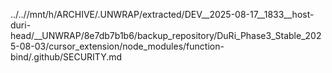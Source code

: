 ../..//mnt/h/ARCHIVE/.UNWRAP/extracted/DEV__2025-08-17__1833__host-duri-head/__UNWRAP/8e7db7b1b6/backup_repository/DuRi_Phase3_Stable_2025-08-03/cursor_extension/node_modules/function-bind/.github/SECURITY.md